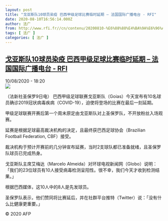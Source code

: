 ```yaml
---
layout: post
title: "戈亚斯队10球员染疫 巴西甲级足球比赛临时延期 – 法国国际广播电台 - RFI"
date: 2020-08-10T16:56:14.000Z
author: 法广
from: http://www.rfi.fr//cn/contenu/20200810-%E6%88%88%E4%BA%9A%E6%96%AF%E9%98%9F10%E7%90%83%E5%91%98%E6%9F%93%E7%96%AB-%E5%B7%B4%E8%A5%BF%E7%94%B2%E7%BA%A7%E8%B6%B3%E7%90%83%E6%AF%94%E8%B5%9B%E4%B8%B4%E6%97%B6%E5%BB%B6%E6%9C%9F
tags: [ 法广 ]
categories: [ 法广 ]
---
```

<!--1597078574000-->
[戈亚斯队10球员染疫 巴西甲级足球比赛临时延期 – 法国国际广播电台 - RFI](http://www.rfi.fr//cn/contenu/20200810-%E6%88%88%E4%BA%9A%E6%96%AF%E9%98%9F10%E7%90%83%E5%91%98%E6%9F%93%E7%96%AB-%E5%B7%B4%E8%A5%BF%E7%94%B2%E7%BA%A7%E8%B6%B3%E7%90%83%E6%AF%94%E8%B5%9B%E4%B8%B4%E6%97%B6%E5%BB%B6%E6%9C%9F)
------

<div>
<div>10/08/2020 - 18:20</div><img src="https://s.rfi.fr/media/display/54809262-db28-11ea-8616-005056bf87d6/w:310/p:16x9/int0002b.200811002004.jpg"><div class="t-content__body u-clearfix"><div class="m-interstitial"></div><p>（法新社圣保罗9日电）    巴西甲级足球联赛戈亚斯队（Goias）今天宣布有10名球员确诊2019冠状病毒疾病（COVID-19），迫使将登场的比赛在最后一刻延期。</p><p>    甲级足球联赛开赛后第一个周末原定由戈亚斯队对上圣保罗队，不开放粉丝入场观赛。</p><p>    延赛是根据足球最高裁决机构的决定，且最终获巴西足球协会（Brazilian Football Federation, CBF）接受。</p><p>    裁决机构于预计开赛前的几分钟宣布延赛，当时2支球队都已准备就绪，且圣保罗队球员已完成热身。</p><p>    戈亚斯队主席艾梅达（Marcelo Almeida）对环球电视新闻网（Globo）说明：「我们的23位球员有10人接受病毒检测呈阳性。很不幸，我们今天才收到检测结果。」</p><p>    根据巴西媒体，这10人中的8人是先发球员。</p><p>    圣保罗队表示，他们赞同将比赛延后，并在社群平台推特（Twitter）说：「没有什么比健康更重要。」</p><p class="t-copyright">© 2020 AFP</p>        </div>
</div>
